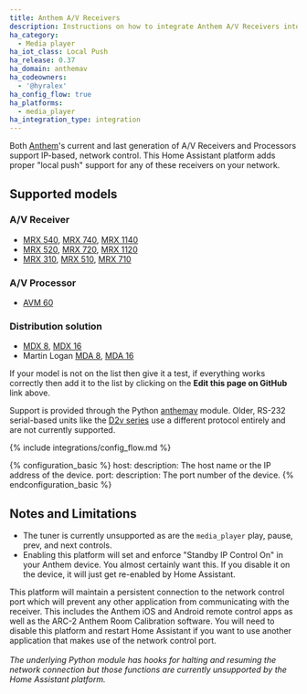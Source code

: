 ```yaml
---
title: Anthem A/V Receivers
description: Instructions on how to integrate Anthem A/V Receivers into Home Assistant.
ha_category:
  - Media player
ha_iot_class: Local Push
ha_release: 0.37
ha_domain: anthemav
ha_codeowners:
  - '@hyralex'
ha_config_flow: true
ha_platforms:
  - media_player
ha_integration_type: integration
---
```


Both [Anthem]'s current and last generation of A/V Receivers and Processors support IP-based, network control. This Home Assistant platform adds proper "local push" support for any of these receivers on your network.

## Supported models

### A/V Receiver

- [MRX 540](https://www.anthemav.com/products-current/type=av-receiver/model=mrx-540/page=overview), [MRX 740](https://www.anthemav.com/products-current/type=av-receiver/model=mrx-740/page=overview), [MRX 1140](https://www.anthemav.com/products-current/type=av-receiver/model=mrx-1140/page=overview)
- [MRX 520](https://www.anthemav.com/products-current/series=mrx-series-gen3/model=mrx-520/page=overview), [MRX 720](https://www.anthemav.com/products-current/collection=performance/model=mrx-720/page=overview), [MRX 1120](https://www.anthemav.com/products-current/collection=performance/model=mrx-1120/page=overview)
- [MRX 310](https://www.anthemav.com/products-archived/type=av-receiver/model=mrx-310/page=overview), [MRX 510](https://www.anthemav.com/products-archived/series=mrx-series/model=mrx-510/page=overview), [MRX 710](https://www.anthemav.com/products-archived/type=av-receiver/model=mrx-710/page=overview)

### A/V Processor

- [AVM 60](https://www.anthemav.com/products-current/model=avm-60/page=overview)

### Distribution solution

- [MDX 8](https://www.anthemav.com/products-current/type=distribution/model=mdx-8/page=overview), [MDX 16](https://www.anthemav.com/products-current/type=distribution/model=mdx-16/page=overview)
- Martin Logan [MDA 8](https://www.martinlogan.com/en/product/mda8), [MDA 16](https://www.martinlogan.com/en/product/mda16)

If your model is not on the list then give it a test, if everything works correctly then add it to the list by clicking on the **Edit this page on GitHub** link above.

Support is provided through the Python [anthemav] module. Older, RS-232 serial-based units like the [D2v series](https://www.anthemav.com/products-archived/model=d2v/page=overview) use a different protocol entirely and are not currently supported.

[Anthem]: https://www.anthemav.com/
[anthemav]: https://github.com/nugget/python-anthemav

{% include integrations/config_flow.md %}

{% configuration_basic %}
host:
  description: The host name or the IP address of the device.
port:
  description: The port number of the device.
{% endconfiguration_basic %}

## Notes and Limitations

- The tuner is currently unsupported as are the `media_player` play, pause, prev, and next controls.
- Enabling this platform will set and enforce "Standby IP Control On" in your Anthem device.  You almost certainly want this.  If you disable it on the device, it will just get re-enabled by Home Assistant.

<div class='note warning'>

This platform will maintain a persistent connection to the network control port which will prevent any other application from communicating with the receiver. This includes the Anthem iOS and Android remote control apps as well as the ARC-2 Anthem Room Calibration software. You will need to disable this platform and restart Home Assistant if you want to use another
application that makes use of the network control port.
<br /><br />
*The underlying Python module has hooks for halting and resuming the network connection but those functions are currently unsupported by the Home Assistant platform.*

</div>
